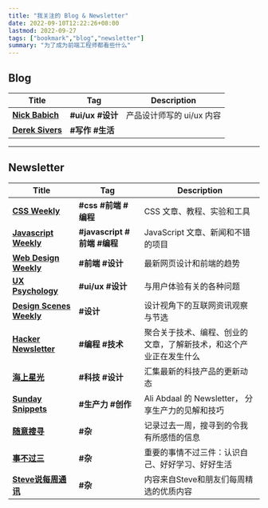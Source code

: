 ```yaml
---
title: "我关注的 Blog & Newsletter"
date: 2022-09-10T12:22:26+08:00
lastmod: 2022-09-27
tags: ["bookmark","blog","newsletter"]
summary: "为了成为前端工程师都看些什么"
---
```


## Blog

| Title | Tag | Description |
| --- | --- | --- |
| [**Nick Babich**](https://babich.biz/) | **#ui/ux #设计** | 产品设计师写的 ui/ux 内容 |
| [**Derek Sivers**](https://sive.rs/)  | **#写作 #生活** | |

---
## Newsletter

| Title | Tag | Description |
| --- | --- | --- |
| [**CSS Weekly**](https://css-weekly.com/) | **#css #前端 #编程** | CSS 文章、教程、实验和工具 |
| [**Javascript Weekly**](https://javascriptweekly.com/) | **#javascript #前端 #编程** | JavaScript 文章、新闻和不错的项目 |
| [**Web Design Weekly**](https://web-design-weekly.com/) | **#前端 #设计** | 最新网页设计和前端的趋势 |
[**UX Psychology**](https://uxpsychology.substack.com/)| **#ui/ux #设计** | 与用户体验有关的各种问题 |
| [**Design Scenes Weekly**](https://designscenes.zhubai.love/) | **#设计** | 设计视角下的互联网资讯观察与节选 |
| [**Hacker Newsletter**](https://hackernewsletter.com/) | **#编程 #技术** | 聚合关于技术、编程、创业的文章，了解新技术，和这个产业正在发生什么 |
| [**海上星光**](https://hsxg.zhubai.love/) | **#科技 #设计** | 汇集最新的科技产品的更新动态 |
| [**Sunday Snippets**](https://aliabdaal.com/newsletter/) |**#生产力  #创作** |  Ali Abdaal 的 Newsletter， 分享生产力的见解和技巧
| [**随意搜寻**](https://www.getrevue.co/profile/thinkingjimmy)| **#杂** | 记录过去一周，搜寻到的令我有所感悟的信息 |
| [**事不过三**](https://via.zhubai.love/) | **#杂** | 重要的事情不过三件：认识自己、好好学习、好好生活 |
| [**Steve说每周通讯**](https://steve.hedwig.pub/) | **#杂** | 内容来自Steve和朋友们每周精选的优质内容 |

